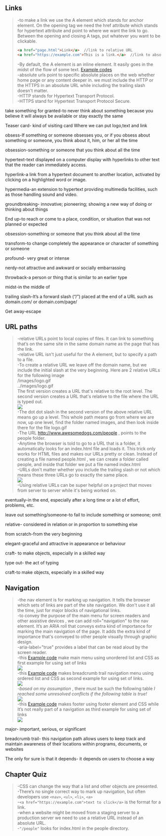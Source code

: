 ## Links
> -to make a link we use the A element which stands for anchor element. On the opening tag we need the href attribute which stands for hypertext attribute and point to where we want the link to go. Between the opening and closing A tags, put whatever you want to be clickable.
>```html
><a href="page.html">Link</a>  //link to relative URL
><a href="https://example.com">This is a link.</a>  //link to absolute URL
>```
>-By default, the A element is an inline element. It easily goes in the midst of the flow of some text. [Example codes](https://codepen.io/jensimmons/pres/wvwjERm?editors=1000)  
-absolute urls point to specific absolute places on the web whether home page or any content deeper in. we must include the HTTP or the HTTPS in an absolute URL while including the trailing slash doesn't matter.  
-HTTP stands for Hypertext Transport Protocol.  
-HTTPS stand for Hypertext Transport Protocol Secure.

take something for granted-to never think about something because you believe it will always be available or stay exactly the same

Teaser card- kind of visiting card Where we can put logo,text and link

obsess-If something or someone obsesses you, or if you obsess about something or someone, you think about it, him, or her all the time

obsession-something or someone that you think about all the time

hypertext-text displayed on a computer display with hyperlinks to other text that the reader can immediately access.

hyperlink-a link from a hypertext document to another location, activated by clicking on a highlighted word or image.

hypermedia-an extension to hypertext providing multimedia facilities, such as those handling sound and video.

groundbreaking- innovative; pioneering; showing a new way of doing or thinking about things

End up-to reach or come to a place, condition, or situation that was not planned or expected

obsession-something or someone that you think about all the time

transform-to change completely the appearance or character of something or someone

profound- very great or intense

nerdy-not attractive and awkward or socially embarrassing

throwback-a person or thing that is similar to an earlier type

midst-in the middle of

trailing slash-It’s a forward slash (“/”) placed at the end of a URL such as domain.com/ or domain.com/page/

Get away-escape
## URL paths
> -relative URLs point to local copies of files. It can link to something that’s on the same site in the same domain name as the page that has the link.  
-relative URL isn't just useful for the A element, but to specify a path to a file.  
-To create a relative URL we leave off the domain name, but we include the initial slash at the very beginning. Here are 2 relative URLs for the following image  
/images/logo.gif  
../images/logo.gif  
The first version creates a URL that's relative to the root level. The second version creates a URL that's relative to the file where the URL is typed out.  
![](https://user-images.githubusercontent.com/64577273/145082908-1c0e97e6-786e-41c6-ae56-a7ff47046b10.jpg)  
-The dot dot slash in the second version of the above relative URL means go up a level. This whole path means go from where we are now, up one level, find the folder named images, and then look inside there for the file logo.gif  
-The URL http://www.awesomedogs.com/people , points to the people folder.  
-Anytime the browser is told to go to a URL that is a folder, it automatically looks for an index.html file and loads it. This trick only works for HTML files and makes our URLs pretty or clean. Instead of creating a file named people.html , we can create a folder called people, and inside that folder we put a file named index.html  
-URLs don't matter whether you include the trailing slash or not which means these three URLs go to exactly the same place.    
![](https://user-images.githubusercontent.com/64577273/145082994-27eaf198-59d2-42e5-b50e-aff13cc71bc5.jpg)  
-Using relative URLs can be super helpful on a project that moves from server to server while it's being worked on.

eventually-in the end, especially after a long time or a lot of effort, problems, etc.

leave out something/someone-to fail to include something or someone; omit

relative- considered in relation or in proportion to something else

from scratch-from the very beginning

elegant-graceful and attractive in appearance or behaviour

craft- to make objects, especially in a skilled way

type out- the act of typing

craft-to make objects, especially in a skilled way
## Navigation
> -the nav element is for marking up navigation. It tells the browser which sets of links are part of the site navigation. We don't use it all the time, just for major blocks of navigational links.  
-to convey the purpose of the main menu for screen readers and other assistive devices , we can add roll="navigation" to the nav element. It’s an ARIA roll that conveys extra kind of importance for marking the main navigation of the page. It adds the extra kind of importance that's conveyed to other people visually through graphic design.  
-aria-label="true" provides a label that can be read aloud by the screen reader.  
-this [Example code](https://codepen.io/jensimmons/pen/rNBvqKL?editors=1000) make main menu using unordered list and CSS as first example for using set of links  
![](https://user-images.githubusercontent.com/64577273/145083000-bf70f17e-6bb5-4c8b-8162-063028ddaf67.jpg)  
-this [Example code](https://codepen.io/jensimmons/pen/dybKOxm?editors=1000) makes breadcrumb trail navigation menu using ordered list and CSS as second example for using set of links.  
![](https://user-images.githubusercontent.com/64577273/145083002-60df0ac3-79da-4650-b0a3-b876ef0614bb.jpg)  
-*based on my assumption* , there must be such the following table
*I reached some unresolved conflicts if the following table is true!*  
![](https://user-images.githubusercontent.com/64577273/145083004-c2e9022f-c081-49c9-b65f-4658ab3039b3.jpg)  
-this [Example code](https://codepen.io/jensimmons/pen/vYBrgYz?editors=1000) makes footer using footer element and CSS while It’s not really part of a navigation as third example for using set of links  
![](https://user-images.githubusercontent.com/64577273/145083009-ad428b43-988d-4669-8cef-d9b24afc426e.jpg)

major- important, serious, or significant

breadcrumb trail- this navigation path allows users to keep track and maintain awareness of their locations within programs, documents, or websites

The only for sure is that it depends- it depends on users to choose a way
## Chapter Quiz
> -CSS can change the way that a list and other objects are presented.
-There’s no single correct way to mark up navigation, but often developers use  `<nav>`, `<ul>`, `<li>`, `<a>`  
-`<a href="https://example.com">text to click</a>` is the format for a link.  
-when a website might be moved from a staging server to a production server we need to use a relative URL instead of an absolute URL.  
-`"/people"` looks for index.html in the people directory.



